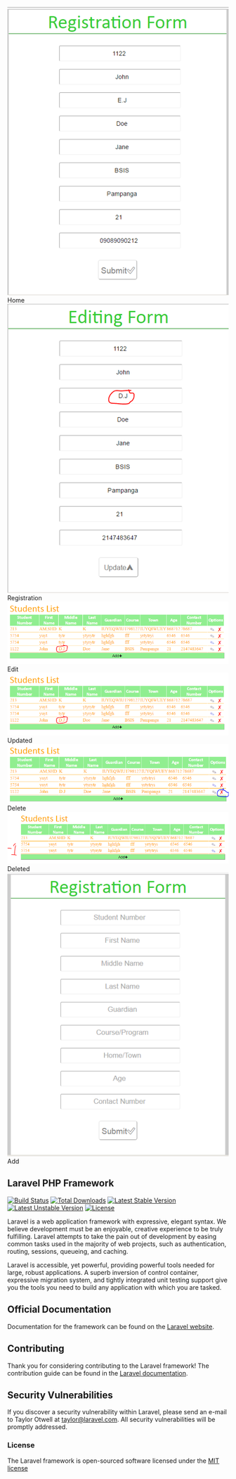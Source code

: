 ![alt text][img1]Home
![alt text][img2]Registration
![alt text][img3]Edit
![alt text][img4]Updated
![alt text][img5]Delete
![alt text][img6]Deleted
![alt text][img7]Add

[img1]:https://github.com/Kizaken/laravel-activity-simple-registratio-form/blob/master/regForm.PNG
[img2]:https://github.com/Kizaken/laravel-activity-simple-registratio-form/blob/master/Edit.PNG
[img3]:https://github.com/Kizaken/laravel-activity-simple-registratio-form/blob/master/updated.PNG
[img4]:https://github.com/Kizaken/laravel-activity-simple-registratio-form/blob/master/updated.PNG
[img5]:https://github.com/Kizaken/laravel-activity-simple-registratio-form/blob/master/delete.PNG
[img6]:https://github.com/Kizaken/laravel-activity-simple-registratio-form/blob/master/deleted.PNG
[img7]:https://github.com/Kizaken/laravel-activity-simple-registratio-form/blob/master/Add.PNG





## Laravel PHP Framework

[![Build Status](https://travis-ci.org/laravel/framework.svg)](https://travis-ci.org/laravel/framework)
[![Total Downloads](https://poser.pugx.org/laravel/framework/d/total.svg)](https://packagist.org/packages/laravel/framework)
[![Latest Stable Version](https://poser.pugx.org/laravel/framework/v/stable.svg)](https://packagist.org/packages/laravel/framework)
[![Latest Unstable Version](https://poser.pugx.org/laravel/framework/v/unstable.svg)](https://packagist.org/packages/laravel/framework)
[![License](https://poser.pugx.org/laravel/framework/license.svg)](https://packagist.org/packages/laravel/framework)

Laravel is a web application framework with expressive, elegant syntax. We believe development must be an enjoyable, creative experience to be truly fulfilling. Laravel attempts to take the pain out of development by easing common tasks used in the majority of web projects, such as authentication, routing, sessions, queueing, and caching.

Laravel is accessible, yet powerful, providing powerful tools needed for large, robust applications. A superb inversion of control container, expressive migration system, and tightly integrated unit testing support give you the tools you need to build any application with which you are tasked.

## Official Documentation

Documentation for the framework can be found on the [Laravel website](http://laravel.com/docs).

## Contributing

Thank you for considering contributing to the Laravel framework! The contribution guide can be found in the [Laravel documentation](http://laravel.com/docs/contributions).

## Security Vulnerabilities

If you discover a security vulnerability within Laravel, please send an e-mail to Taylor Otwell at taylor@laravel.com. All security vulnerabilities will be promptly addressed.

### License

The Laravel framework is open-sourced software licensed under the [MIT license](http://opensource.org/licenses/MIT)
